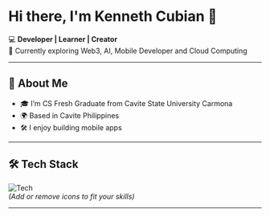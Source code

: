 # Hi there, I'm Kenneth Cubian 👋  

💻 **Developer | Learner | Creator**  
🌱 Currently exploring Web3, AI, Mobile Developer and Cloud Computing

---

## 🚀 About Me  
- 🎓 I’m CS Fresh Graduate from Cavite State University Carmona 
- 🌍 Based in Cavite Philippines 
- 🛠️ I enjoy building mobile apps

---

## 🛠️ Tech Stack  

![Tech](https://skillicons.dev/icons?i=html,css,js,react,nextjs,nodejs,python,django,php,laravel,java,cs,firebase,supabase,mysql,postgresql,git,github)  
*(Add or remove icons to fit your skills)*  

---


